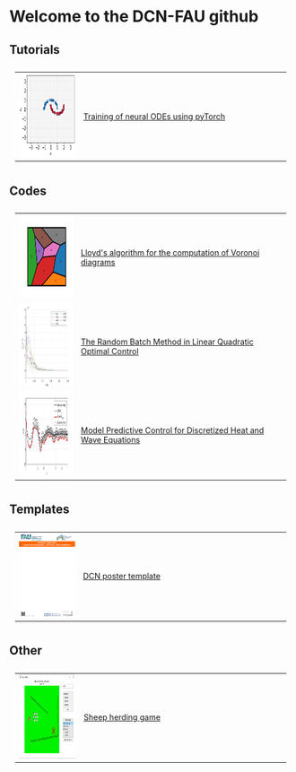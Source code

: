 # Welcome to the DCN-FAU github

## Tutorials
<table style="padding:10px">
  <tr>
    <td width=250px align="center"> <img src="https://github.com/DCN-FAU-AvH/robust_neuralODE/blob/master/trajectory.gif" height = 150px ></td>
    <td width = 800px> <a href="https://github.com/DCN-FAU/robust_neuralODE">Training of neural ODEs using pyTorch</a> </td>
  </tr>
</table>

## Codes

<table style="padding:10px">
  <tr>
  <a href="https://github.com/DCN-FAU/Lloyds-algorithm">
    <td width=250px align="center"> <img src="https://github.com/DCN-FAU-AvH/Lloyds-algorithm/blob/main/Lloyd_algorithm_P350_S6_Dim2x2_I200_N8.gif" height = 150px >       </td>
    </a>
    <td width = 800px> <a href="https://github.com/DCN-FAU/Lloyds-algorithm">Lloyd's algorithm for the computation of Voronoi diagrams</a> </td>
  </tr>
  <tr>
    <td width=250px align="center"><img src="https://github.com/danielveldman/rbm_lq/blob/main/example3_fractional1D_control2.jpg" height = 150px ></td>
    <td width = 800px> <a href="https://github.com/danielveldman/rbm_lq">The Random Batch Method in Linear Quadratic Optimal Control</a> </td>
  </tr>
  <tr>
    <td width=250px align="center"> <img src="https://github.com/danielveldman/lq_mpc/blob/main/figures/MPCw_T=41250_tau=1250.jpeg" height = 150px ></td>
    <td width = 800px> <a href="https://github.com/danielveldman/lq_mpc">Model Predictive Control for Discretized Heat and Wave Equations</a> </td>
  </tr>
</table>

## Templates
<table style="padding:10px">
  <tr>
    <td width=250px align="center"> <img src="https://github.com/DCN-FAU-AvH/DCN_poster_template/blob/main/poster_icon.PNG" height = 150px ></td>
    <td width = 800px> <a href="https://github.com/DCN-FAU/DCN_poster_template.git">DCN poster template</a> </td>
  </tr>
</table>

## Other
<table style="padding:10px">
  <tr>
    <td width=250px align="center"> <img src="https://github.com/danielveldman/sheep_herding_game/blob/main/screen_shot.PNG" height=150px></td>
    <td width = 800px> <a href="https://github.com/danielveldman/sheep_herding_game.git">Sheep herding game</a> </td>
  </tr>
</table>
